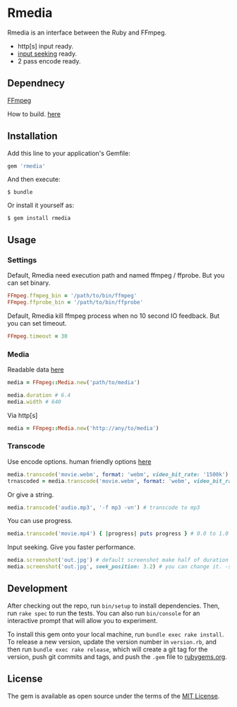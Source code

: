 # Rmedia

Rmedia is an interface between the Ruby and FFmpeg.

* http[s] input ready.
* [input seeking](https://trac.ffmpeg.org/wiki/Seeking) ready.
* 2 pass encode ready.

## Dependnecy

[FFmpeg](https://ffmpeg.org/)

How to build. [here](https://trac.ffmpeg.org/wiki/CompilationGuide)


## Installation

Add this line to your application's Gemfile:

```ruby
gem 'rmedia'
```

And then execute:

    $ bundle

Or install it yourself as:

    $ gem install rmedia

## Usage

### Settings

Default, Rmedia need execution path and named ffmpeg / ffprobe. But you can set binary.

```ruby
FFmpeg.ffmpeg_bin = '/path/to/bin/ffmpeg'
FFmpeg.ffprobe_bin = '/path/to/bin/ffprobe'
```

Default, Rmedia kill ffmpeg process when no 10 second IO feedback. But you can set timeout.

```ruby
FFmpeg.timeout = 30
```

### Media

Readable data [here](https://github.com/himinato/rmedia/blob/master/lib/rmedia/media.rb#L7-L11)

```ruby
media = FFmpeg::Media.new('path/to/media')

media.duration # 6.4
media.width # 640
```

Via http[s]

```ruby
media = FFmpeg::Media.new('http://any/to/media')
```

### Transcode

Use encode options. human friendly options [here](https://github.com/himinato/rmedia/blob/master/lib/rmedia/encode_options.rb#L3-L22)

```ruby
media.transcode('movie.webm', format: 'webm', video_bit_rate: '1500k') # transcode to webm
trnascoded = media.transcode('movie.webm', format: 'webm', video_bit_rate: '1500k') # return encoded media
```

Or give a string.

```ruby
media.transcode('audio.mp3', '-f mp3 -vn') # transcode to mp3
```

You can use progress.

```ruby
media.transcode('movie.mp4') { |progress| puts progress } # 0.0 to 1.0
```

Input seeking. Give you faster performance.

```ruby
media.screenshot('out.jpg') # default screenshot make half of duration frame.
media.screenshot('out.jpg', seek_position: 3.2) # you can change it. -ss / seek_position option.
```

## Development

After checking out the repo, run `bin/setup` to install dependencies. Then, run `rake spec` to run the tests. You can also run `bin/console` for an interactive prompt that will allow you to experiment.

To install this gem onto your local machine, run `bundle exec rake install`. To release a new version, update the version number in `version.rb`, and then run `bundle exec rake release`, which will create a git tag for the version, push git commits and tags, and push the `.gem` file to [rubygems.org](https://rubygems.org).

## License

The gem is available as open source under the terms of the [MIT License](http://opensource.org/licenses/MIT).

